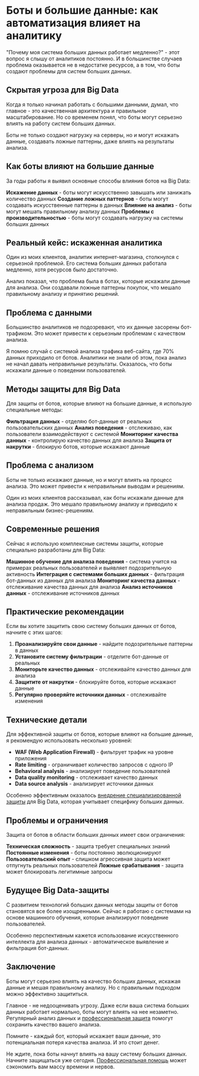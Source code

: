﻿# Боты и большие данные: как автоматизация влияет на аналитику

"Почему моя система больших данных работает медленно?" - этот вопрос я слышу от аналитиков постоянно. И в большинстве случаев проблема оказывается не в недостатке ресурсов, а в том, что боты создают проблемы для систем больших данных.

## Скрытая угроза для Big Data

Когда я только начинал работать с большими данными, думал, что главное - это качественная архитектура и правильное масштабирование. Но со временем понял, что боты могут серьезно влиять на работу систем больших данных.

Боты не только создают нагрузку на серверы, но и могут искажать данные, создавать ложные паттерны, даже влиять на результаты анализа.

## Как боты влияют на большие данные

За годы работы я выявил основные способы влияния ботов на Big Data:

**Искажение данных** - боты могут искусственно завышать или занижать количество данных
**Создание ложных паттернов** - боты могут создавать искусственные паттерны в данных
**Влияние на анализ** - боты могут мешать правильному анализу данных
**Проблемы с производительностью** - боты могут создавать нагрузку на системы больших данных

## Реальный кейс: искаженная аналитика

Один из моих клиентов, аналитик интернет-магазина, столкнулся с серьезной проблемой. Его система больших данных работала медленно, хотя ресурсов было достаточно.

Анализ показал, что проблема была в ботах, которые искажали данные для анализа. Они создавали ложные паттерны покупок, что мешало правильному анализу и принятию решений.

## Проблема с данными

Большинство аналитиков не подозревают, что их данные засорены бот-трафиком. Это может привести к серьезным проблемам с качеством анализа.

Я помню случай с системой анализа трафика веб-сайта, где 70% данных приходило от ботов. Аналитики не знали об этом, пока анализ не начал давать неправильные результаты. Оказалось, что боты искажали данные о поведении пользователей.

## Методы защиты для Big Data

Для защиты от ботов, которые влияют на большие данные, я использую специальные методы:

**Фильтрация данных** - отделяю бот-данные от реальных пользовательских данных
**Анализ поведения** - отслеживаю, как пользователи взаимодействуют с системой
**Мониторинг качества данных** - контролирую качество данных для анализа
**Защита от накрутки** - блокирую ботов, которые искажают данные

## Проблема с анализом

Боты не только искажают данные, но и могут влиять на процесс анализа. Это может привести к неправильным выводам и решениям.

Один из моих клиентов рассказывал, как боты искажали данные для анализа продаж. Это мешало правильному анализу и приводило к неправильным бизнес-решениям.

## Современные решения

Сейчас я использую комплексные системы защиты, которые специально разработаны для Big Data:

**Машинное обучение для анализа поведения** - система учится на примерах реальных пользователей и выявляет подозрительную активность
**Интеграция с системами больших данных** - фильтрация бот-данных из данных для анализа
**Мониторинг качества данных** - отслеживание качества данных для анализа
**Анализ источников данных** - отслеживание источников данных

## Практические рекомендации

Если вы хотите защитить свою систему больших данных от ботов, начните с этих шагов:

1. **Проанализируйте свои данные** - найдите подозрительные паттерны в данных
2. **Установите систему фильтрации** - отделите бот-данные от реальных
3. **Мониторьте качество данных** - отслеживайте качество данных для анализа
4. **Защитите от накрутки** - блокируйте ботов, которые искажают данные
5. **Регулярно проверяйте источники данных** - отслеживайте изменения

## Технические детали

Для эффективной защиты от ботов, которые влияют на большие данные, я рекомендую использовать несколько уровней:

- **WAF (Web Application Firewall)** - фильтрует трафик на уровне приложения
- **Rate limiting** - ограничивает количество запросов с одного IP
- **Behavioral analysis** - анализирует поведение пользователей
- **Data quality monitoring** - отслеживает качество данных
- **Data source analysis** - анализирует источники данных

Особенно эффективным оказалось [внедрение специализированной защиты](https://progaem.com/ustanovka-antibota-usluga-po-zashhite-ot-botov-vashih-sajtov-na-razlichnyh-cms-sistemah.html) для Big Data, которая учитывает специфику больших данных.

## Проблемы и ограничения

Защита от ботов в области больших данных имеет свои ограничения:

**Техническая сложность** - защита требует специальных знаний
**Постоянные изменения** - боты постоянно эволюционируют
**Пользовательский опыт** - слишком агрессивная защита может отпугнуть реальных пользователей
**Ложные срабатывания** - защита может блокировать легитимные запросы

## Будущее Big Data-защиты

С развитием технологий больших данных методы защиты от ботов становятся все более изощренными. Сейчас я работаю с системами на основе машинного обучения, которые анализируют поведение пользователей.

Особенно перспективным кажется использование искусственного интеллекта для анализа данных - автоматическое выявление и фильтрация бот-данных.

## Заключение

Боты могут серьезно влиять на качество больших данных, искажая данные и мешая правильному анализу. Но с правильным подходом можно эффективно защититься.

Главное - не недооценивать угрозу. Даже если ваша система больших данных работает нормально, боты могут влиять на нее незаметно. Регулярный анализ данных и [профессиональная защита](https://progaem.com/ustanovka-antibota-usluga-po-zashhite-ot-botov-vashih-sajtov-na-razlichnyh-cms-sistemah.html) помогут сохранить качество вашего анализа.

Помните - каждый бот, который искажает ваши данные, это потенциальная потеря качества анализа. И это стоит денег.

Не ждите, пока боты начнут влиять на вашу систему больших данных. Начните защищаться уже сегодня. [Профессиональная помощь](https://progaem.com/ustanovka-antibota-usluga-po-zashhite-ot-botov-vashih-sajtov-na-razlichnyh-cms-sistemah.html) может сэкономить вам массу времени и нервов.
